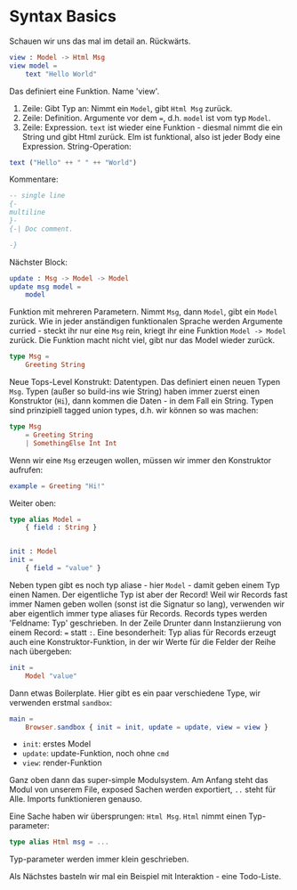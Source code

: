 # Syntax Basics
Schauen wir uns das mal im detail an. Rückwärts.
```elm
view : Model -> Html Msg
view model =
    text "Hello World"
```
Das definiert eine Funktion. Name 'view'.
1. Zeile: Gibt Typ an: Nimmt ein `Model`, gibt `Html Msg` zurück.
2. Zeile: Definition. Argumente vor dem `=`, d.h. `model` ist vom typ `Model`.
3. Zeile: Expression. `text` ist wieder eine Funktion - diesmal nimmt die ein String und gibt Html zurück.
Elm ist funktional, also ist jeder Body eine Expression.
String-Operation:
```elm
text ("Hello" ++ " " ++ "World")
```

Kommentare:
```elm
-- single line
{-
multiline
}-
{-| Doc comment.

-}
```

Nächster Block:
```elm
update : Msg -> Model -> Model
update msg model =
    model
```
Funktion mit mehreren Parametern. Nimmt `Msg`, dann `Model`, gibt ein `Model` zurück.
Wie in jeder anständigen funktionalen Sprache werden Argumente curried -
steckt ihr nur eine `Msg` rein, kriegt ihr eine Funktion `Model -> Model` zurück.
Die Funktion macht nicht viel, gibt nur das Model wieder zurück.

```elm
type Msg =
    Greeting String
```
Neue Tops-Level Konstrukt: Datentypen.
Das definiert einen neuen Typen `Msg`.
Typen (außer so build-ins wie String) haben immer zuerst einen Konstruktor (`Hi`),
dann kommen die Daten - in dem Fall ein String.
Typen sind prinzipiell tagged union types, d.h. wir können so was machen:
```elm
type Msg
    = Greeting String
    | SomethingElse Int Int
```
Wenn wir eine `Msg` erzeugen wollen, müssen wir immer den Konstruktor aufrufen:
```elm
example = Greeting "Hi!"
```

Weiter oben:
```elm
type alias Model =
    { field : String }


init : Model
init =
    { field = "value" }
```
Neben typen gibt es noch typ aliase - hier `Model` - damit geben einem Typ einen Namen.
Der eigentliche Typ ist aber der Record!
Weil wir Records fast immer Namen geben wollen (sonst ist die Signatur so lang),
verwenden wir aber eigentlich immer type aliases für Records.
Records types werden 'Feldname: Typ' geschrieben.
In der Zeile Drunter dann Instanziierung von einem Record: `=` statt `:`.
Eine besonderheit: Typ alias für Records erzeugt auch eine Konstruktor-Funktion,
in der wir Werte für die Felder der Reihe nach übergeben:
```elm
init =
    Model "value"
```

Dann etwas Boilerplate. Hier gibt es ein paar verschiedene Type, wir verwenden erstmal `sandbox`:
```elm
main =
    Browser.sandbox { init = init, update = update, view = view }
```
- `init`: erstes Model
- `update`: update-Funktion, noch ohne `cmd`
- `view`: render-Funktion

Ganz oben dann das super-simple Modulsystem. Am Anfang steht das Modul von unserem File,
exposed Sachen werden exportiert, `..` steht für Alle.
Imports funktionieren genauso.

Eine Sache haben wir übersprungen: `Html Msg`. `Html` nimmt einen Typ-parameter:
```elm
type alias Html msg = ...
```
Typ-parameter werden immer klein geschrieben.
 

Als Nächstes basteln wir mal ein Beispiel mit Interaktion - eine Todo-Liste.